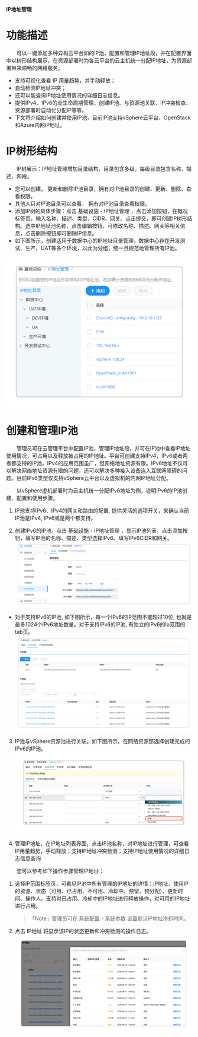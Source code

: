 
**IP地址管理**

# 功能描述

　　可以一键添加多种异构云平台如的IP池，配置和管理IP地址段，并在配置界面中以树形结构展示，在资源部署时为各云平台的云主机统一分配IP地址，为资源部署带来顺畅的网络服务。

+ 支持可视化查看 IP 用量趋势，并手动释放；
+ 自动检测IP地址冲突；
+ 还可以能查询IP地址使用情况的详细日志信息。
+ 提供IPv4、IPv6的全生命周期管理，创建IP池、与资源池关联、IP冲突检查、资源部署时自动化分配IP等等。
+ 下文将介绍如何创建并使用IP池，目前IP池支持vSphere云平台、OpenStack和Azure内网IP地址。

# IP树形结构

　　IP树展示：IP地址管理增加目录结构，目录包含多级，每级目录包含名称、描述、网段。
  + 您可以创建， 更新和删除IP池目录，拥有对IP池目录的创建、更新、删除、查看权限，
  + 其他人只对IP池目录可以查看， 拥有对IP池目录查看权限。
  + 添加IP树的具体步骤：点击 基础设施 - IP地址管理 ，点击添加按钮，在概况标签页，输入名称、描述、类型、CIDR、网关。点击提交，即可创建IP树形结构。选中IP地址池名称，点击编辑按钮，可修改名称、描述、网关等相关信息，点击删除按钮即可删除IP信息。
  + 如下图所示，创建适用于数据中心的IP地址目录管理，数据中心存在开发测试、生产、UAT等多个环境，以此为分组，统一且规范地管理所有IP池。

![IP目录结构](../../picture/Admin/IP目录结构.png)

# 创建和管理IP池

　　管理员可在云管理平台中配置IP池，管理IP地址段，并可在IP池中查看IP地址使用情况，可占用以及释放被占用的IP地址。平台可创建支持IPv4，IPv6或者两者都支持的IP池。IPv4的应用范围虽广，但网络地址资源有限。IPv6地址不仅可以解决网络地址资源有限的问题，还可以解决多种接入设备连入互联网障碍的问题。目前IPv6类型仅支持vSphere云平台以及虚拟机的内网IP地址分配。

　　以vSphere虚机部署时为云主机统一分配IPv6地址为例，说明IPv6的IP池创建、配置和使用步骤。

1. IP池支持IPv6、IPv4的网关和路由的配置, 提供灵活的选项开关，来确认当前IP池是IPv4, IPv6或是两个都支持。

2. 创建IPv6的IP池。点击 基础设施 - IP地址管理 ，显示IP池列表，点击添加按钮，填写IP池的名称、描述、类型选择IPv6、填写IPv6CIDR和网关。 
    ![IP池](../../picture/Admin/3.添加IP池-4.png)   

  + 对于支持IPv6的IP池, 如下图所示，每一个IPv6的IP范围不能超过10位, 也就是最多1024个IPv6地址数量。对于支持IPv6的IP池, 有独立的IPv6的Ip范围的tab页。
    ![IP地址范围](../../picture/Admin/IP地址范围.png)
  
3. IP池与vSphere资源池进行关联。如下图所示，在网络资源那选择创建完成的IPv6的IP池。
    ![IP池与vSphere资源池进行关联](../../picture/Admin/IP池与vSphere资源池进行关联.png)

4. 管理IP地址，在IP地址列表界面，点击IP池名称，对IP地址进行管理，可查看IP用量趋势，手动释放；支持IP地址冲突检测；支持IP地址使用情况的详细日志信息查询

　　您可以参考如下操作步骤管理IP地址：

1. 选择IP范围标签页，可看见IP池中所有管理的IP地址的详情：IP地址、使用IP的资源、状态（可用、已占用、不可用、冷却中、预留、预分配）、更新时间、操作人。支持对已占用、冷却中的IP地址进行释放操作，对可用的IP地址进行占用。
    >「Note」管理员可在 系统配置 - 系统参数 设置默认IP地址冷却时间。
2. 点击 IP地址 将显示该IP的状态更新和冲突检测的操作日志。
    ![IP日志详情](../../picture/Admin/IP日志详情.png)
    
    





